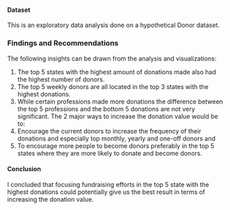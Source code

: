 #### Dataset
This is an exploratory data analysis done on a hypothetical Donor dataset.

### Findings and Recommendations 

The following insights can be drawn from the analysis and visualizations:
1.	The top 5 states with the highest amount of donations made also had the highest number of donors.
2.	The top 5 weekly donors are all located in the top 3 states with the highest donations.
3.	While certain professions made more donations the difference between the top 5 professions and the bottom 5 donations are not very significant.
The 2 major ways to increase the donation value would be to: 
1.	Encourage the current donors to increase the frequency of their donations and especially top monthly, yearly and one-off donors and
2.	To encourage more people to become donors preferably in the top 5 states where they are more likely to donate and become donors.


#### Conclusion
I concluded that focusing fundraising efforts in the top 5 state with the highest donations could potentially give us the best result in terms of increasing the donation value. 
